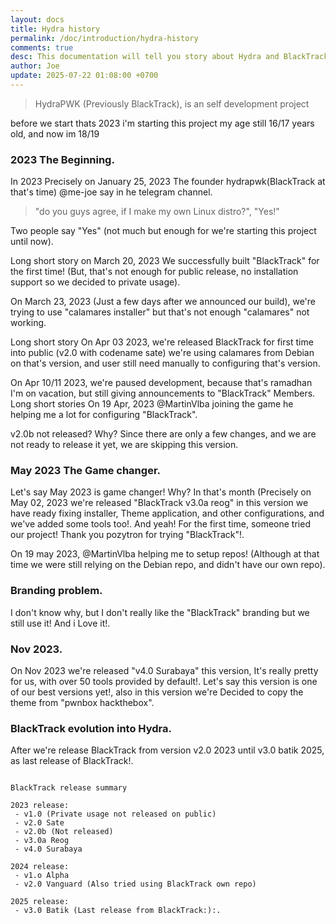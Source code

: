 ```yaml
---
layout: docs
title: Hydra history
permalink: /doc/introduction/hydra-history
comments: true
desc: This documentation will tell you story about Hydra and BlackTrack.
author: Joe
update: 2025-07-22 01:08:00 +0700
---
```


> HydraPWK (Previously BlackTrack), is an self development project

before we start thats 2023 i'm starting this project my age still 16/17 years old, and now im 18/19

### 2023 The Beginning.

In 2023 Precisely on January 25, 2023 The founder hydrapwk(BlackTrack at that's time) @me-joe say in he telegram channel.

> "do you guys agree, if I make my own Linux distro?", "Yes!"

Two people say "Yes" (not much but enough for we're starting this project until now).



Long short story on March 20, 2023 We successfully built "BlackTrack" for the first time! (But, that's not enough for public release, no installation support so we decided to private usage).


On March 23, 2023 (Just a few days after we announced our build), we're trying to use "calamares installer" but that's not enough "calamares" not working.


Long short story On Apr 03 2023, we're released BlackTrack for first time into public (v2.0 with codename sate) we're using calamares from Debian on that's version, and user still need manually to configuring that's version.

On Apr 10/11 2023, we're paused development, because that's ramadhan I'm on vacation, but still giving announcements to "BlackTrack" Members.
Long short stories On 19 Apr, 2023 @MartinVlba joining the game he helping me a lot for configuring "BlackTrack".

v2.0b not released? Why? Since there are only a few changes, and we are not ready to release it yet, we are skipping this version.

### May 2023 The Game changer.
Let's say May 2023 is game changer! Why? In that's month (Precisely on May 02, 2023 we're released "BlackTrack v3.0a reog" in this version we have ready fixing installer, Theme application, and other configurations, and we've added some tools too!.
And yeah! For the first time, someone tried our project! Thank you pozytron for trying "BlackTrack"!.

On 19 may 2023, @MartinVlba helping me to setup repos! (Although at that time we were still relying on the Debian repo, and didn't have our own repo).

### Branding problem.
I don't know why, but I don't really like the "BlackTrack" branding but we still use it! And i Love it!.

### Nov 2023.
On Nov 2023 we're released "v4.0 Surabaya" this version, It's really pretty for us, with over 50 tools provided by default!. Let's say this version is one of our best versions yet!, also in this version we're Decided to copy the theme from "pwnbox hackthebox".

### BlackTrack evolution into Hydra.
After we're release BlackTrack from version v2.0 2023 until v3.0 batik 2025, as last release of BlackTrack!.

```

BlackTrack release summary

2023 release:
 - v1.0 (Private usage not released on public)
 - v2.0 Sate
 - v2.0b (Not released)
 - v3.0a Reog
 - v4.0 Surabaya

2024 release:
 - v1.o Alpha
 - v2.0 Vanguard (Also tried using BlackTrack own repo)

2025 release:
 - v3.0 Batik (Last release from BlackTrack:):.

```



